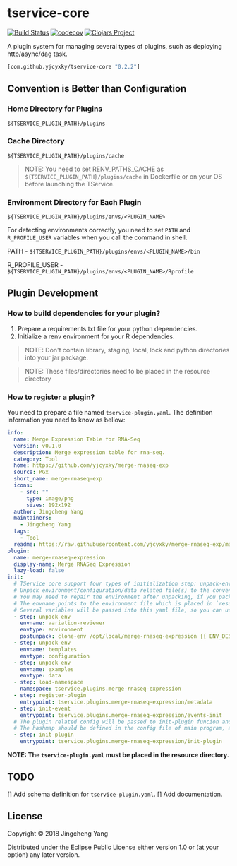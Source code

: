 # tservice-core
[![Build Status](https://travis-ci.org//.svg?branch=master)](https://travis-ci.org//)
[![codecov](https://codecov.io/gh///branch/master/graph/badge.svg)](https://codecov.io/gh//)
[![Clojars Project](https://img.shields.io/clojars/v/org.clojars.yjcyxky/tservice-core.svg)](https://clojars.org/org.clojars.yjcyxky/tservice-core)

A plugin system for managing several types of plugins, such as deploying http/async/dag task.

```clj
[com.github.yjcyxky/tservice-core "0.2.2"]
```

## Convention is Better than Configuration

### Home Directory for Plugins

`${TSERVICE_PLUGIN_PATH}/plugins`

### Cache Directory

`${TSERVICE_PLUGIN_PATH}/plugins/cache`

> NOTE: You need to set RENV_PATHS_CACHE as `${TSERVICE_PLUGIN_PATH}/plugins/cache` in Dockerfile or on your OS before launching the TService.

### Environment Directory for Each Plugin

`${TSERVICE_PLUGIN_PATH}/plugins/envs/<PLUGIN_NAME>`

For detecting environments correctly, you need to set `PATH` and `R_PROFILE_USER` variables when you call the command in shell.

PATH - `${TSERVICE_PLUGIN_PATH}/plugins/envs/<PLUGIN_NAME>/bin`

R_PROFILE_USER - `${TSERVICE_PLUGIN_PATH}/plugins/envs/<PLUGIN_NAME>/Rprofile`


## Plugin Development

### How to build dependencies for your plugin?

1. Prepare a requirements.txt file for your python dependencies.
2. Initialize a renv environment for your R dependencies. 

> NOTE: Don't contain library, staging, local, lock and python directories into your jar package.

> NOTE: These files/directories need to be placed in the resource directory

### How to register a plugin?

You need to prepare a file named `tservice-plugin.yaml`. The definition information you need to know as bellow:

```yaml
info:
  name: Merge Expression Table for RNA-Seq
  version: v0.1.0
  description: Merge expression table for rna-seq.
  category: Tool
  home: https://github.com/yjcyxky/merge-rnaseq-exp
  source: PGx
  short_name: merge-rnaseq-exp
  icons:
    - src: ""
      type: image/png
      sizes: 192x192
  author: Jingcheng Yang
  maintainers:
    - Jingcheng Yang
  tags:
    - Tool
  readme: https://raw.githubusercontent.com/yjcyxky/merge-rnaseq-exp/master/README.md
plugin:
  name: merge-rnaseq-expression
  display-name: Merge RNASeq Expression
  lazy-load: false
init:
  # TService core support four types of initialization step: unpack-env, load-namespace, register-plugin, init-event, init-plugin
  # Unpack environment/configuration/data related file(s) to the conventional directory.
  # You may need to repair the environment after unpacking, if you package your python dependencies as a archive file. so you can use a shell command in PATH to fix some problems, such as repairing python environment, changing the permissions of files in these directory.
  # The envname points to the environment file which is placed in `resource` directory. It may be a tar.gz|zip file or a directory.
  # Several variables will be passed into this yaml file, so you can use template syntax to get them. Such as ENV_DEST_DIR, DATA_DIR, CONFIG_DIR, ENV_NAME.
  - step: unpack-env
    envname: variation-reviewer
    envtype: environment
    postunpack: clone-env /opt/local/merge-rnaseq-expression {{ ENV_DEST_DIR }}
  - step: unpack-env
    envname: templates
    envtype: configuration
  - step: unpack-env
    envname: examples
    envtype: data
  - step: load-namespace
    namespace: tservice.plugins.merge-rnaseq-expression
  - step: register-plugin
    entrypoint: tservice.plugins.merge-rnaseq-expression/metadata
  - step: init-event
    entrypoint: tservice.plugins.merge-rnaseq-expression/events-init
  # The plugin related config will be passed to init-plugin funcion and it is a hashmap.
  # The hashmap should be defined in the config file of main program, and the plugin name must be as a key.
  - step: init-plugin
    entrypoint: tservice.plugins.merge-rnaseq-expression/init-plugin
```


**NOTE: The `tservice-plugin.yaml` must be placed in the resource directory.**

## TODO

[] Add schema definition for `tservice-plugin.yaml`.
[] Add documentation.

## License

Copyright © 2018 Jingcheng Yang

Distributed under the Eclipse Public License either version 1.0 or (at
your option) any later version.
